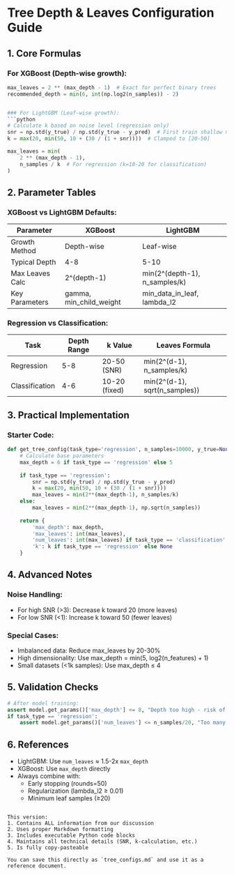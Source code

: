 

# Tree Depth & Leaves  Configuration Guide

## 1. Core Formulas

### For XGBoost (Depth-wise growth):
```python
max_leaves = 2 ** (max_depth - 1)  # Exact for perfect binary trees
recommended_depth = min(6, int(np.log2(n_samples)) - 2)


### For LightGBM (Leaf-wise growth):
```python
# Calculate k based on noise level (regression only)
snr = np.std(y_true) / np.std(y_true - y_pred)  # First train shallow model
k = max(20, min(50, 10 + (30 / (1 + snr))))  # Clamped to [20-50]

max_leaves = min(
    2 ** (max_depth - 1),
    n_samples / k  # For regression (k=10-20 for classification)
)
```

## 2. Parameter Tables

### XGBoost vs LightGBM Defaults:
| Parameter        | XGBoost          | LightGBM         |
|------------------|------------------|------------------|
| Growth Method    | Depth-wise       | Leaf-wise        |
| Typical Depth    | 4-8              | 5-10             |
| Max Leaves Calc  | 2^(depth-1)      | min(2^(depth-1), n_samples/k) |
| Key Parameters   | gamma, min_child_weight | min_data_in_leaf, lambda_l2 |

### Regression vs Classification:
| Task           | Depth Range | k Value       | Leaves Formula               |
|----------------|-------------|---------------|-------------------------------|
| Regression     | 5-8         | 20-50 (SNR)   | min(2^(d-1), n_samples/k)     |
| Classification | 4-6         | 10-20 (fixed) | min(2^(d-1), sqrt(n_samples)) |

## 3. Practical Implementation

### Starter Code:
```python
def get_tree_config(task_type='regression', n_samples=10000, y_true=None, y_pred=None):
    # Calculate base parameters
    max_depth = 6 if task_type == 'regression' else 5
    
    if task_type == 'regression':
        snr = np.std(y_true) / np.std(y_true - y_pred)
        k = max(20, min(50, 10 + (30 / (1 + snr))))
        max_leaves = min(2**(max_depth-1), n_samples/k)
    else:
        max_leaves = min(2**(max_depth-1), np.sqrt(n_samples))
    
    return {
        'max_depth': max_depth,
        'max_leaves': int(max_leaves),
        'num_leaves': int(max_leaves) if task_type == 'classification' else None,
        'k': k if task_type == 'regression' else None
    }
```

## 4. Advanced Notes

### Noise Handling:
- For high SNR (>3): Decrease k toward 20 (more leaves)
- For low SNR (<1): Increase k toward 50 (fewer leaves)

### Special Cases:
- Imbalanced data: Reduce max_leaves by 20-30%
- High dimensionality: Use max_depth = min(5, log2(n_features) + 1)
- Small datasets (<1k samples): Use max_depth ≤ 4

## 5. Validation Checks

```python
# After model training:
assert model.get_params()['max_depth'] <= 8, "Depth too high - risk of overfitting"
if task_type == 'regression':
    assert model.get_params()['num_leaves'] <= n_samples/20, "Too many leaves for sample size"
```

## 6. References
- LightGBM: Use `num_leaves` ≈ 1.5-2x `max_depth`
- XGBoost: Use `max_depth` directly
- Always combine with:
  - Early stopping (rounds=50)
  - Regularization (lambda_l2 ≥ 0.01)
  - Minimum leaf samples (≥20)
```

This version:
1. Contains ALL information from our discussion
2. Uses proper Markdown formatting
3. Includes executable Python code blocks
4. Maintains all technical details (SNR, k-calculation, etc.)
5. Is fully copy-pasteable

You can save this directly as `tree_configs.md` and use it as a reference document.
